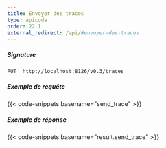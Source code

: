 ```yaml
---
title: Envoyer des traces
type: apicode
order: 22.1
external_redirect: /api/#envoyer-des-traces
---
```


##### Signature
`PUT  http://localhost:8126/v0.3/traces`

##### Exemple de requête

{{< code-snippets basename="send_trace" >}}

##### Exemple de réponse

{{< code-snippets basename="result.send_trace" >}}


